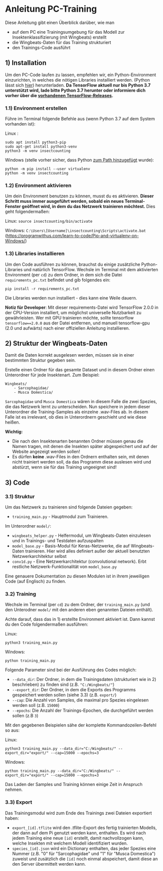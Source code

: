 # Anleitung PC-Training

Diese Anleitung gibt einen Überblick darüber, wie man
- auf dem PC eine Trainingsumgebung für das Modell zur Insektenklassifizierung (mit Wingbeats) erstellt
- die Wingbeats-Daten für das Training strukturiert
- den Trainings-Code ausführt

## 1) Installation

Um den PC-Code laufen zu lassen, empfehlen wir, ein Python-Environment einzurichten, in welches die nötigen Libraries installiert werden. (Python lässt sich [hier](https://www.python.org/downloads/))
herunterladen. **Da TensorFlow aktuell nur bis Python 3.7 unterstützt wird, lade bitte Python 3.7 herunter oder informiere dich vorher über die [vorhandenen TensorFlow-Releases](https://www.tensorflow.org/install/pip).**

### 1.1) Environment erstellen
Führe im Terminal folgende Befehle aus (wenn Python 3.7 auf dem System vorhanden ist):

Linux :
```
sudo apt install python3-pip
sudo apt-get install python3-venv
python3 -m venv insectcounting
```

Windows (stelle vorher sicher, dass Python [zum Path hinzugefügt](https://geek-university.com/python/add-python-to-the-windows-path/) wurde):
```
python -m pip install --user virtualenv
python -m venv insectcounting
```

### 1.2) Environment aktivieren
Um dein Environment benutzen zu können, musst du es aktivieren. **Dieser Schritt muss immer ausgeführt werden, sobald ein neues Terminal-Fenster geöffnet wird, in dem du das Netzwerk trainieren möchtest.**
Dies geht folgendermaßen:

Linux:
`source insectcounting/bin/activate`

Windows:
`C:\Users\[Username]\insectcounting\Scripts\activate.bat`
(https://programwithus.com/learn-to-code/Pip-and-virtualenv-on-Windows/)


### 1.3) Libraries installieren

Um den Code ausführen zu können, brauchst du einige zusätzliche Python-Libraries und natürlich TensorFlow. Wechsle im Terminal mit dem aktivierten Environment (per `cd`) zu dem Ordner, in dem sich die Datei `requirements_pc.txt` befindet und gib folgendes ein:

`pip install -r requirements_pc.txt`

Die Libraries werden nun installiert - dies kann eine Weile dauern.

**Notiz für Developer**: Mit dieser requirements-Datei wird TensorFlow 2.0.0 in der CPU-Version installiert, um möglichst universelle Nutzbarkeit zu gewährleisten. Wer mit GPU trainieren möchte, sollte tensorflow `tensorflow==2.0.0` aus der Datei entfernen, und manuell tensorflow-gpu (2.0 und aufwärts) nach einer offiziellen Anleitung installieren.

## 2) Struktur der Wingbeats-Daten

Damit die Daten korrekt ausgelesen werden, müssen sie in einer bestimmten Struktur gegeben sein.

Erstelle einen Ordner für das gesamte Dataset und in diesem Ordner einen Unterordner für jede Insektenart. Zum Beispiel:

```
Wingbeats/
    - Sarcophagidae/
    - Musca Domestica/
```

`Sarcophagidae` und `Musca Domestica` wären in diesem Falle die zwei Spezies, die das Netzwerk lernt zu unterscheiden. Nun speichere in jedem dieser Unterordner die Training-Samples als einzelne .wav-Files ab. In diesem Falle ist es irrelevant, ob dies in Unterordnern geschieht und wie diese heißen.

**Wichtig:**
- Die nach den Insektenarten benannten Ordner müssen genau die Namen tragen, mit denen die Insekten später abgespeichert und auf der Website angezeigt werden sollen!
- Es dürfen **keine** .wav-Files in den Ordnern enthalten sein, mit denen nicht trainiert werden soll, da das Programm diese auslesen wird und abstürzt, wenn sie für das Training ungeeignet sind!

## 3) Code

### 3.1) Struktur ###
Um das Netzwerk zu trainieren sind folgende Dateien gegeben:

- `training_main.py` - Hauptmodul zum Trainieren.

Im Unterordner `model/`:
- `wingbeats_helper.py` - Helfermodul, um Wingbeats-Daten einzulesen und in Trainings- und Testdaten aufzuspalten
- `model_base.py` - Basis-Modul für Keras-Netzwerke, die auf Wingbeats-Daten trainieren. Hier wird alles definiert außer der aktuell benutzten Netzwerkarchitektur selbst
- `conv1d.py` - Eine Netzwerkarchitektur (convolutional network). Erbt restliche Netzwerk-Funktionalität von `model_base.py`

Eine genauere Dokumentation zu diesen Modulen ist in ihrem jeweiligen Code (auf Englisch) zu finden.

### 3.2) Training ###

Wechsle im Terminal (per `cd`) zu dem Ordner, der `training_main.py` (und den Unterodner `model/` mit den anderen eben genannten Dateien enthält).

Achte darauf, dass das in 1) erstellte Environment aktiviert ist. Dann kannst du den Code folgendermaßen ausführen:

Linux:
```
python3 training_main.py
```

Windows:
```
python training_main.py
```

Folgende Parameter sind bei der Ausführung des Codes möglich:
- `--data_dir`: Der Ordner, in dem die Trainingsdaten (strukturiert wie in 2) beschrieben) zu finden sind (z.B. `"C:/Wingbeats/"`)
- `--export_dir`: Der Ordner, in dem die Exports des Programms gespeichert werden sollen (siehe 3.3) (z.B. `export/`)
-  `--cap`: Die Anzahl von Samples, die maximal pro Spezies eingelesen werden soll (z.B. `15000`)
-  `--epochs`: Die Anzahl der Trainings-Epochen, die durchgeführt werden sollen (z.B `3`)

Mit den gegebenen Beispielen sähe der komplette Kommandozeilen-Befehl so aus:

Linux:
```
python3 training_main.py --data_dir="C:/Wingbeats/" --export_dir="export/" --cap=15000 --epochs=3
```

Windows:
```
python training_main.py --data_dir="C:/Wingbeats/" --export_dir="export/" --cap=15000 --epochs=3
```

Das Laden der Samples und Training können einige Zeit in Anspruch nehmen. 

### 3.3) Export ###

Das Trainingsmodul wird zum Ende des Trainings zwei Dateien exportiert haben:
- `export_[id].tflite` wird den .tflite-Export des fertig trainierten Modells, der dann auf dem Pi genutzt werden kann, enthalten. Es wird nach jedem Training eine neue `[id]` erstellt, damit nachvollzogen kann, welche Insekten mit welchem Modell identifiziert wurden.
- `species_[id].json` wird ein Dictionary enthalten, das jeder Spezies eine Nummer (z.B. "0" für "Sarcophagidae" und "1" für "Musca Domestica") zuweist und zusätzlich die `[id]` noch einmal abspeichert, damit diese an den Server übermittelt werden kann. 
